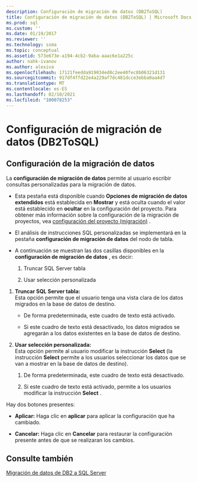 ```yaml
---
description: Configuración de migración de datos (DB2ToSQL)
title: Configuración de migración de datos (DB2ToSQL) | Microsoft Docs
ms.prod: sql
ms.custom: ''
ms.date: 01/19/2017
ms.reviewer: ''
ms.technology: ssma
ms.topic: conceptual
ms.assetid: 573e673e-a194-4cb2-9aba-aaac6e1a225c
author: nahk-ivanov
ms.author: alexiva
ms.openlocfilehash: 17121feedda919034ed8c2ee40fec8b06321d131
ms.sourcegitcommit: 917df4ffd22e4a229af7dc481dcce3ebba0aa4d7
ms.translationtype: MT
ms.contentlocale: es-ES
ms.lasthandoff: 02/10/2021
ms.locfileid: "100078253"
---
```

# <a name="data-migration-settings-db2tosql"></a>Configuración de migración de datos (DB2ToSQL)
  
## <a name="data-migration-settings"></a>Configuración de la migración de datos  
La **configuración de migración de datos** permite al usuario escribir consultas personalizadas para la migración de datos.  
  
-   Esta pestaña está disponible cuando **Opciones de migración de datos extendidos** está establecida en **Mostrar** y está oculta cuando el valor está establecido en **ocultar** en la configuración del proyecto. Para obtener más información sobre la configuración de la migración de proyectos, vea [configuración del proyecto (migración)](./project-settings-migration-db2tosql.md) .  
  
-   El análisis de instrucciones SQL personalizadas se implementará en la pestaña **configuración de migración de datos** del nodo de tabla.  
  
-   A continuación se muestran las dos casillas disponibles en la **configuración de migración de datos** , es decir:  
  
    1.  Truncar SQL Server tabla  
  
    2.  Usar selección personalizada  
  
1.  **Truncar SQL Server tabla:**  
     Esta opción permite que el usuario tenga una vista clara de los datos migrados en la base de datos de destino.  
  
    -   De forma predeterminada, este cuadro de texto está activado.  
  
    -   Si este cuadro de texto está desactivado, los datos migrados se agregarán a los datos existentes en la base de datos de destino.  
  
2.  **Usar selección personalizada:**  
     Esta opción permite al usuario modificar la instrucción **Select** (la instrucción **Select** permite a los usuarios seleccionar los datos que se van a mostrar en la base de datos de destino).  
  
    1.  De forma predeterminada, este cuadro de texto está desactivado.  
  
    2.  Si este cuadro de texto está activado, permite a los usuarios modificar la instrucción **Select** .  
  
Hay dos botones presentes:  
  
-   **Aplicar:** Haga clic en **aplicar** para aplicar la configuración que ha cambiado.  
  
-   **Cancelar:** Haga clic en **Cancelar** para restaurar la configuración presente antes de que se realizaran los cambios.  
  
## <a name="see-also"></a>Consulte también  
[Migración de datos de DB2 a SQL Server](./migrating-db2-data-into-sql-server-db2tosql.md)  

